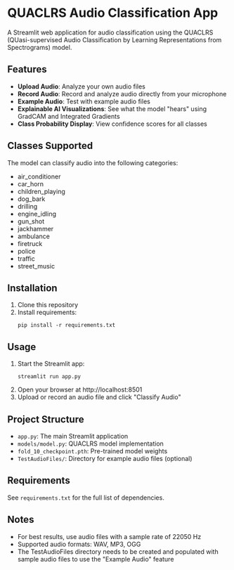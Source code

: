 # QUACLRS Audio Classification App

A Streamlit web application for audio classification using the QUACLRS (QUasi-supervised Audio Classification by Learning Representations from Spectrograms) model.

## Features

- **Upload Audio**: Analyze your own audio files
- **Record Audio**: Record and analyze audio directly from your microphone
- **Example Audio**: Test with example audio files
- **Explainable AI Visualizations**: See what the model "hears" using GradCAM and Integrated Gradients
- **Class Probability Display**: View confidence scores for all classes

## Classes Supported

The model can classify audio into the following categories:
- air_conditioner
- car_horn
- children_playing
- dog_bark
- drilling
- engine_idling
- gun_shot
- jackhammer
- ambulance
- firetruck
- police
- traffic
- street_music

## Installation

1. Clone this repository
2. Install requirements:
   ```
   pip install -r requirements.txt
   ```

## Usage

1. Start the Streamlit app:
   ```
   streamlit run app.py
   ```
2. Open your browser at http://localhost:8501
3. Upload or record an audio file and click "Classify Audio"

## Project Structure

- `app.py`: The main Streamlit application
- `models/model.py`: QUACLRS model implementation
- `fold_10_checkpoint.pth`: Pre-trained model weights
- `TestAudioFiles/`: Directory for example audio files (optional)

## Requirements

See `requirements.txt` for the full list of dependencies.

## Notes

- For best results, use audio files with a sample rate of 22050 Hz
- Supported audio formats: WAV, MP3, OGG
- The TestAudioFiles directory needs to be created and populated with sample audio files to use the "Example Audio" feature
